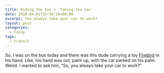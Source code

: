 ```yaml
---
title: Riding the bus v. Taking the car
date: 2010-04-01T15:56:26+00:00
excerpt: You always take your car to work?
layout: post
categories:
  - Funny
tags:
  - transit
---
```

So, I was on the bus today and there was this dude carrying a toy [Firebird](http://en.wikipedia.org/wiki/Pontiac_Firebird) in his hand. Like, his hand was out, palm up, with the car parked on his palm. Weird. I wanted to ask him, “So, you always take your car to work?”